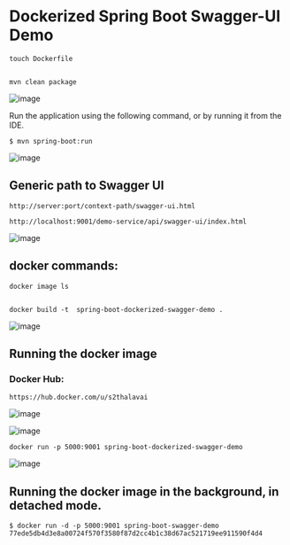 # Dockerized Spring Boot Swagger-UI Demo

	touch Dockerfile


	mvn clean package


![image](https://github.com/user-attachments/assets/95a81f9d-22a0-4713-9209-6e40c635e3dd)

Run the application using the following command, or by running it from the IDE.

	$ mvn spring-boot:run

 ![image](https://github.com/user-attachments/assets/a6e693c8-6959-4b15-b501-b51bc4fa6500)

## Generic path to Swagger UI

	http://server:port/context-path/swagger-ui.html

	http://localhost:9001/demo-service/api/swagger-ui/index.html

![image](https://github.com/user-attachments/assets/144376eb-3300-4075-b8af-1e1749a2d7c6)

## docker commands:

	docker image ls


	docker build -t  spring-boot-dockerized-swagger-demo .


![image](https://github.com/user-attachments/assets/a4520e09-0925-498f-9822-5ce76dcf9280)


## Running the docker image

### Docker Hub:

	https://hub.docker.com/u/s2thalavai

 ![image](https://github.com/user-attachments/assets/4d115366-5d3d-4934-b4fc-678ed38b42e8)


![image](https://github.com/user-attachments/assets/fef282ac-f65d-4cf1-a33e-213ff953eca1)

	docker run -p 5000:9001 spring-boot-dockerized-swagger-demo

![image](https://github.com/user-attachments/assets/30a946ee-a625-46b6-a640-4c706fd05baa)

## Running the docker image in the background, in detached mode.

	$ docker run -d -p 5000:9001 spring-boot-swagger-demo
	77ede5db4d3e8a00724f570f3580f87d2cc4b1c38d67ac521719ee911590f4d4
